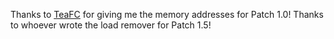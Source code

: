 Thanks to [TeaFC](https://github.com/FlynnCVuncannon) for giving me the memory addresses for Patch 1.0!
Thanks to whoever wrote the load remover for Patch 1.5!
